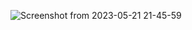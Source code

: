 ![Screenshot from 2023-05-21 21-45-59](https://github.com/BhanuPrakashBC/Covid-19-Tracker/assets/125272509/1e7d788a-9530-423b-807b-9d5e15c8cc7b)
